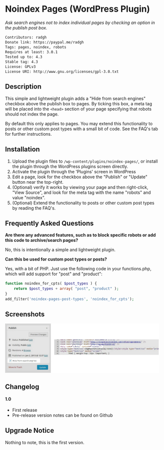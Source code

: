 Noindex Pages (WordPress Plugin)
==

_Ask search engines not to index individual pages by checking an option in the publish post box._

    Contributors: radgh
    Donate link: https://paypal.me/radgh
    Tags: pages, noindex, robots
    Requires at least: 3.0.1
    Tested up to: 4.3
    Stable tag: 4.3
    License: GPLv3
    License URI: http://www.gnu.org/licenses/gpl-3.0.txt

## Description ##

This simple and lightweight plugin adds a "Hide from search engines" checkbox above the publish box to pages. By 
ticking this box, a meta tag will be placed into the `<head>` section of your page specifying that robots should
not index the page.

By default this only applies to pages. You may extend this functionality to posts or other custom post types with a small bit of code. See the FAQ's tab for further instructions.

## Installation ##

1. Upload the plugin files to `/wp-content/plugins/noindex-pages/`, or install the plugin through the WordPress plugins screen directly.
1. Activate the plugin through the 'Plugins' screen in WordPress
1. Edit a page, look for the checkbox above the "Publish" or "Update" button near the top-right.
1. (Optional) verify it works by viewing your page and then right-click, "View Source", and look for the meta tag with the name "robots" and value "noindex".
1. (Optional) Extend the functionality to posts or other custom post types by reading the FAQ's.

## Frequently Asked Questions ##

**Are there any advanced features, such as to block specific robots or add this code to archive/search pages?**

No, this is intentionally a simple and lightweight plugin.

**Can this be used for custom post types or posts?**

Yes, with a bit of PHP. Just use the following code in your functions.php, which will add support for "post" and "product":

```php
function noindex_for_cpts( $post_types ) {
	return $post_types + array( "post", "product" );
}
add_filter('noindex-pages-post-types', 'noindex_for_cpts');
```

## Screenshots ##

![Preview of the publish post box when editing a page](screenshot.jpg)


## Changelog ##

#### 1.0
* First release
* Pre-release version notes can be found on Github

## Upgrade Notice ##

Nothing to note, this is the first version.